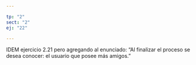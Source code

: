 ```yaml
---

tp: "2"
sect: "2"
ej: "22"

---
```


IDEM ejercicio 2.21 pero agregando al enunciado: “Al finalizar el proceso se desea conocer: el usuario que posee más amigos.”
